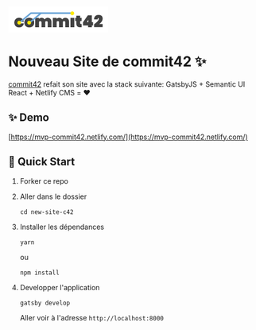 ![Logo commit42](https://github.com/commit42/new-site-c42/blob/mvp/static/assets/logo-c42.png)

# Nouveau Site de commit42 :sparkles:

[commit42](https://www.commit42.fr/) refait son site avec la stack suivante: GatsbyJS + Semantic UI React + Netlify CMS = :heart:

## :sparkles: Demo

[https://mvp-commit42.netlify.com/](https://mvp-commit42.netlify.com/)

## :rocket: Quick Start

1.  Forker ce repo
1.  Aller dans le dossier
    ``` 
    cd new-site-c42
    ```
1.  Installer les dépendances
       ```
       yarn
       ```
       ou
       ```
       npm install
       ```
       
1.  Developper l'application
    ``` 
    gatsby develop
    ```

    Aller voir à l'adresse ```http://localhost:8000```

